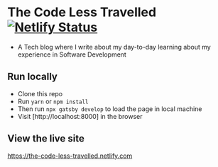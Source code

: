 # The Code Less Travelled [![Netlify Status](https://api.netlify.com/api/v1/badges/089ce2a3-a6d9-45c7-8304-a3c930297565/deploy-status)](https://app.netlify.com/sites/the-code-less-travelled/deploys)

- A Tech blog where I write about my day-to-day learning about my experience in Software Development

## Run locally
- Clone this repo
- Run `yarn` or `npm install`
- Then run `npx gatsby develop` to load the page in local machine
- Visit [http://localhost:8000] in the browser

## View the live site
https://the-code-less-travelled.netlify.com


